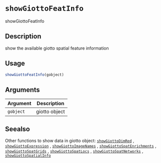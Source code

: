 # `showGiottoFeatInfo`

showGiottoFeatInfo


## Description

show the available giotto spatial feature information


## Usage

```r
showGiottoFeatInfo(gobject)
```


## Arguments

Argument      |Description
------------- |----------------
`gobject`     |     giotto object


## Seealso

Other functions to show data in giotto object:
 [`showGiottoDimRed`](#showgiottodimred) ,
 [`showGiottoExpression`](#showgiottoexpression) ,
 [`showGiottoImageNames`](#showgiottoimagenames) ,
 [`showGiottoSpatEnrichments`](#showgiottospatenrichments) ,
 [`showGiottoSpatGrids`](#showgiottospatgrids) ,
 [`showGiottoSpatLocs`](#showgiottospatlocs) ,
 [`showGiottoSpatNetworks`](#showgiottospatnetworks) ,
 [`showGiottoSpatialInfo`](#showgiottospatialinfo)


